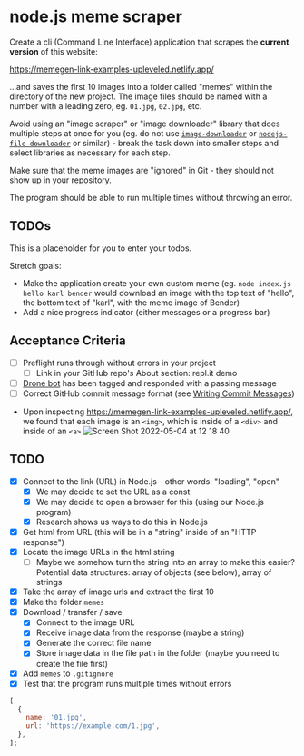 # node.js meme scraper

Create a cli (Command Line Interface) application that scrapes the **current version** of this website:

https://memegen-link-examples-upleveled.netlify.app/

...and saves the first 10 images into a folder called "memes" within the directory of the new project. The image files should be named with a number with a leading zero, eg. `01.jpg`, `02.jpg`, etc.

Avoid using an "image scraper" or "image downloader" library that does multiple steps at once for you (eg. do not use [`image-downloader`](https://www.npmjs.com/package/image-downloader) or [`nodejs-file-downloader`](https://www.npmjs.com/package/nodejs-file-downloader) or similar) - break the task down into smaller steps and select libraries as necessary for each step.

Make sure that the meme images are "ignored" in Git - they should not show up in your repository.

The program should be able to run multiple times without throwing an error.

## TODOs

This is a placeholder for you to enter your todos.

Stretch goals:

- Make the application create your own custom meme (eg. `node index.js hello karl bender` would download an image with the top text of "hello", the bottom text of "karl", with the meme image of Bender)
- Add a nice progress indicator (either messages or a progress bar)

## Acceptance Criteria

- [ ] Preflight runs through without errors in your project
  - [ ] Link in your GitHub repo's About section: repl.it demo
- [ ] [Drone bot](https://learn.upleveled.io/courses/btcmp-l-webfs-gen-0/modules/cheatsheet-tasks/#upleveled-drone) has been tagged and responded with a passing message
- [ ] Correct GitHub commit message format (see [Writing Commit Messages](https://learn.upleveled.io/courses/btcmp-l-webfs-gen-0/modules/cheatsheet-git-github/#writing-commit-messages))

- Upon inspecting https://memegen-link-examples-upleveled.netlify.app/, we found that each image is an `<img>`, which is inside of a `<div>` and inside of an `<a>`
  ![Screen Shot 2022-05-04 at 12 18 40](https://user-images.githubusercontent.com/1935696/166663626-3b6f989e-8dac-46bc-9a8d-caf2dc0303da.png)

## TODO

- [x] Connect to the link (URL) in Node.js - other words: "loading", "open"
  - [x] We may decide to set the URL as a const
  - [x] We may decide to open a browser for this (using our Node.js program)
  - [x] Research shows us ways to do this in Node.js
- [x] Get html from URL (this will be in a "string" inside of an "HTTP response")
- [x] Locate the image URLs in the html string
  - [ ] Maybe we somehow turn the string into an array to make this easier? Potential data structures: array of objects (see below), array of strings
- [x] Take the array of image urls and extract the first 10
- [x] Make the folder `memes`
- [x] Download / transfer / save
  - [x] Connect to the image URL
  - [x] Receive image data from the response (maybe a string)
  - [x] Generate the correct file name
  - [x] Store image data in the file path in the folder (maybe you need to create the file first)
- [x] Add `memes` to `.gitignore`
- [x] Test that the program runs multiple times without errors

```js
[
  {
    name: '01.jpg',
    url: 'https://example.com/1.jpg',
  },
];
```
